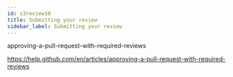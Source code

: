 ```yaml
---
id: s3review10
title: Submitting your review
sidebar_label: Submitting your review
---
```



approving-a-pull-request-with-required-reviews

https://help.github.com/en/articles/approving-a-pull-request-with-required-reviews
